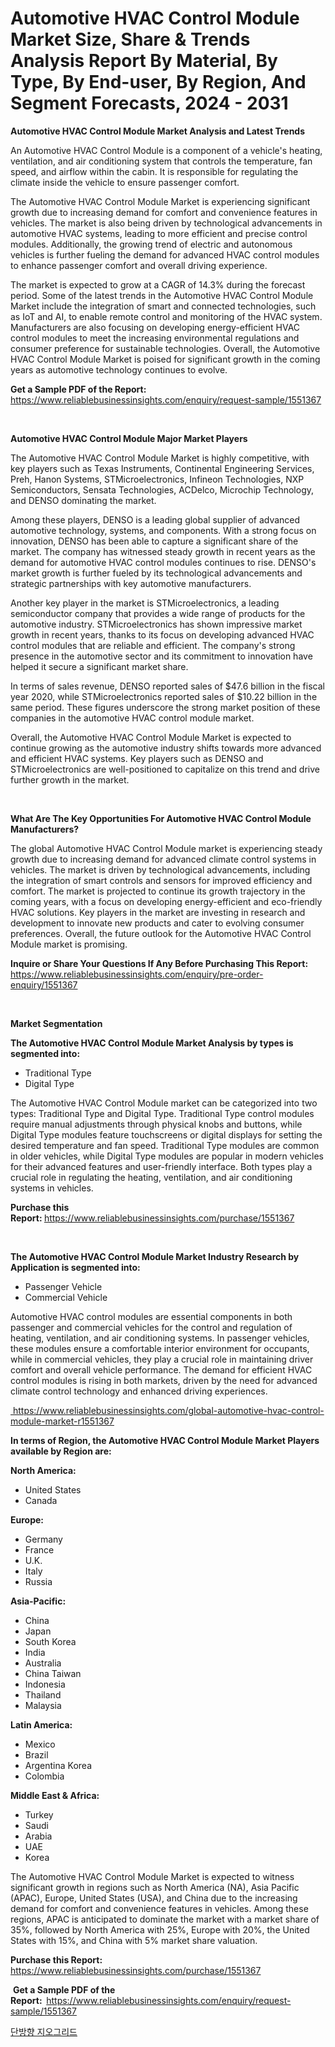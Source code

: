 <p><h1>Automotive HVAC Control Module Market Size, Share & Trends Analysis Report By Material, By Type, By End-user, By Region, And Segment Forecasts, 2024 - 2031</h1></p><p><strong>Automotive HVAC Control Module Market Analysis and Latest Trends</strong></p>
<p><p>An Automotive HVAC Control Module is a component of a vehicle's heating, ventilation, and air conditioning system that controls the temperature, fan speed, and airflow within the cabin. It is responsible for regulating the climate inside the vehicle to ensure passenger comfort.</p><p>The Automotive HVAC Control Module Market is experiencing significant growth due to increasing demand for comfort and convenience features in vehicles. The market is also being driven by technological advancements in automotive HVAC systems, leading to more efficient and precise control modules. Additionally, the growing trend of electric and autonomous vehicles is further fueling the demand for advanced HVAC control modules to enhance passenger comfort and overall driving experience.</p><p>The market is expected to grow at a CAGR of 14.3% during the forecast period. Some of the latest trends in the Automotive HVAC Control Module Market include the integration of smart and connected technologies, such as IoT and AI, to enable remote control and monitoring of the HVAC system. Manufacturers are also focusing on developing energy-efficient HVAC control modules to meet the increasing environmental regulations and consumer preference for sustainable technologies. Overall, the Automotive HVAC Control Module Market is poised for significant growth in the coming years as automotive technology continues to evolve.</p></p>
<p><strong>Get a Sample PDF of the Report:&nbsp;</strong> <a href="https://www.reliablebusinessinsights.com/enquiry/request-sample/1551367">https://www.reliablebusinessinsights.com/enquiry/request-sample/1551367</a></p>
<p>&nbsp;</p>
<p><strong>Automotive HVAC Control Module Major Market Players</strong></p>
<p><p>The Automotive HVAC Control Module Market is highly competitive, with key players such as Texas Instruments, Continental Engineering Services, Preh, Hanon Systems, STMicroelectronics, Infineon Technologies, NXP Semiconductors, Sensata Technologies, ACDelco, Microchip Technology, and DENSO dominating the market.</p><p>Among these players, DENSO is a leading global supplier of advanced automotive technology, systems, and components. With a strong focus on innovation, DENSO has been able to capture a significant share of the market. The company has witnessed steady growth in recent years as the demand for automotive HVAC control modules continues to rise. DENSO's market growth is further fueled by its technological advancements and strategic partnerships with key automotive manufacturers.</p><p>Another key player in the market is STMicroelectronics, a leading semiconductor company that provides a wide range of products for the automotive industry. STMicroelectronics has shown impressive market growth in recent years, thanks to its focus on developing advanced HVAC control modules that are reliable and efficient. The company's strong presence in the automotive sector and its commitment to innovation have helped it secure a significant market share.</p><p>In terms of sales revenue, DENSO reported sales of $47.6 billion in the fiscal year 2020, while STMicroelectronics reported sales of $10.22 billion in the same period. These figures underscore the strong market position of these companies in the automotive HVAC control module market.</p><p>Overall, the Automotive HVAC Control Module Market is expected to continue growing as the automotive industry shifts towards more advanced and efficient HVAC systems. Key players such as DENSO and STMicroelectronics are well-positioned to capitalize on this trend and drive further growth in the market.</p></p>
<p>&nbsp;</p>
<p><strong>What Are The Key Opportunities For Automotive HVAC Control Module Manufacturers?</strong></p>
<p><p>The global Automotive HVAC Control Module market is experiencing steady growth due to increasing demand for advanced climate control systems in vehicles. The market is driven by technological advancements, including the integration of smart controls and sensors for improved efficiency and comfort. The market is projected to continue its growth trajectory in the coming years, with a focus on developing energy-efficient and eco-friendly HVAC solutions. Key players in the market are investing in research and development to innovate new products and cater to evolving consumer preferences. Overall, the future outlook for the Automotive HVAC Control Module market is promising.</p></p>
<p><strong>Inquire or Share Your Questions If Any Before Purchasing This Report:</strong> <a href="https://www.reliablebusinessinsights.com/enquiry/pre-order-enquiry/1551367">https://www.reliablebusinessinsights.com/enquiry/pre-order-enquiry/1551367</a></p>
<p>&nbsp;</p>
<p><strong>Market Segmentation</strong></p>
<p><strong>The Automotive HVAC Control Module Market Analysis by types is segmented into:</strong></p>
<p><ul><li>Traditional Type</li><li>Digital Type</li></ul></p>
<p><p>The Automotive HVAC Control Module market can be categorized into two types: Traditional Type and Digital Type. Traditional Type control modules require manual adjustments through physical knobs and buttons, while Digital Type modules feature touchscreens or digital displays for setting the desired temperature and fan speed. Traditional Type modules are common in older vehicles, while Digital Type modules are popular in modern vehicles for their advanced features and user-friendly interface. Both types play a crucial role in regulating the heating, ventilation, and air conditioning systems in vehicles.</p></p>
<p><strong>Purchase this Report:&nbsp;</strong><a href="https://www.reliablebusinessinsights.com/purchase/1551367">https://www.reliablebusinessinsights.com/purchase/1551367</a></p>
<p>&nbsp;</p>
<p><strong>The Automotive HVAC Control Module Market Industry Research by Application is segmented into:</strong></p>
<p><ul><li>Passenger Vehicle</li><li>Commercial Vehicle</li></ul></p>
<p><p>Automotive HVAC control modules are essential components in both passenger and commercial vehicles for the control and regulation of heating, ventilation, and air conditioning systems. In passenger vehicles, these modules ensure a comfortable interior environment for occupants, while in commercial vehicles, they play a crucial role in maintaining driver comfort and overall vehicle performance. The demand for efficient HVAC control modules is rising in both markets, driven by the need for advanced climate control technology and enhanced driving experiences.</p></p>
<p><a href="https://www.reliablebusinessinsights.com/global-automotive-hvac-control-module-market-r1551367">&nbsp;https://www.reliablebusinessinsights.com/global-automotive-hvac-control-module-market-r1551367</a></p>
<p><strong>In terms of Region, the Automotive HVAC Control Module Market Players available by Region are:</strong></p>
<p>
    <p> <strong> North America: </strong>
        <ul>
            <li>United States</li>
            <li>Canada</li>
        </ul>
        </p> 
    <p> <strong> Europe: </strong>
        <ul>
            <li>Germany</li>
            <li>France</li>
            <li>U.K.</li>
            <li>Italy</li>
            <li>Russia</li>
        </ul>
        </p> 
    <p> <strong> Asia-Pacific: </strong>
        <ul>
            <li>China</li>
            <li>Japan</li>
            <li>South Korea</li>
            <li>India</li>
            <li>Australia</li>
            <li>China Taiwan</li>
            <li>Indonesia</li>
            <li>Thailand</li>
            <li>Malaysia</li>
        </ul>
        </p> 
    <p> <strong> Latin America: </strong>
        <ul>
            <li>Mexico</li>
            <li>Brazil</li>
            <li>Argentina Korea</li>
            <li>Colombia</li>
        </ul>
        </p> 
    <p> <strong> Middle East & Africa: </strong>
        <ul>
            <li>Turkey</li>
            <li>Saudi</li>
            <li>Arabia</li>
            <li>UAE</li>
            <li>Korea</li>
        </ul>
    </p>
    </p>
<p><p>The Automotive HVAC Control Module Market is expected to witness significant growth in regions such as North America (NA), Asia Pacific (APAC), Europe, United States (USA), and China due to the increasing demand for comfort and convenience features in vehicles. Among these regions, APAC is anticipated to dominate the market with a market share of 35%, followed by North America with 25%, Europe with 20%, the United States with 15%, and China with 5% market share valuation.</p></p>
<p><strong>Purchase this Report: </strong><a href="https://www.reliablebusinessinsights.com/purchase/1551367">https://www.reliablebusinessinsights.com/purchase/1551367</a></p>
<p>&nbsp;<strong>Get a Sample PDF of the Report:&nbsp;&nbsp;</strong><a href="https://www.reliablebusinessinsights.com/enquiry/request-sample/1551367">https://www.reliablebusinessinsights.com/enquiry/request-sample/1551367</a></p>
<p><strong></strong></p>
<p><p><a href="https://github.com/konokaryan/Market-Research-Report-List-1/blob/main/4060074114628.md">단방향 지오그리드</a></p></p>